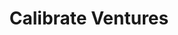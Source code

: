 ---
layout: firm_page
title: "Calibrate Ventures"
id: "calibratevc.com"
permalink: "/calibrateventurescalibratevc.com/"
website: "https://www.calibratevc.com"
offices: "Pasadena (United States)"
investment_stages: "Series A"
portfolio_companies: ""
portfolio_link: "https://www.calibratevc.com/portfolio"
investment_markets: "AI, automation, deep-tech, robotics, computer vision, manufacturing, security, warehousing, logistics, food and agriculture, health"
founded_year: "2017"
description: "Calibrate Ventures invests in early-stage, high-growth AI and automation startups. They focus on deep-tech companies transforming industries with disruptive technologies, generating recurring revenues of less than $5 million. Their investment thesis centers on productivity-enhancing technologies that create a better future."
linkedin: "https://www.linkedin.com/company/calibrate-ventures/"
twitter: "https://twitter.com/calibratevc?lang=en"
instagram: ""
team_page: "https://www.calibratevc.com/team"
investor_type: "Venture Capital"
crunchbase: "https://www.crunchbase.com/organization/calibrate-ventures"
pitchbook: "https://pitchbook.com/profiles/investor/169641-82"

# SEO Optimization
meta_title: "Calibrate Ventures - VC Firm - projectstartups.com"
meta_description: "Calibrate Ventures, Calibrate Ventures invests in early-stage, high-growth AI and automation startups. They focus on deep-tech companies transforming industries with disr..."
meta_keywords: "Calibrate Ventures, AI, automation, deep-tech, robotics, computer vision, manufacturing, security, warehousing, logistics, food and agriculture, health, VC firm, venture capital, startup investor, projectstartups.com"
canonical_url: "https://vc.projectstartups.com/calibrateventurescalibratevc.com/"
---